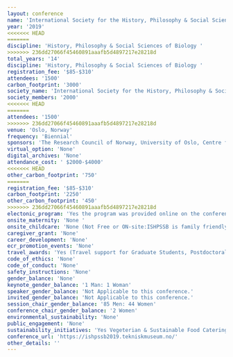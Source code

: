 ```yaml
---
layout: conference 
name: 'International Society for the History, Philosophy & Social Sciences of Biology biennial meeting'
year: '2019'
<<<<<<< HEAD
=======
discipline: 'History, Philosophy & Social Sciences of Biology '
>>>>>>> 236dd27066f45460891aaafb5d4897217e28218d
total_years: '14'
discipline: 'History, Philosophy & Social Sciences of Biology '
registration_fee: '$85-$310'
attendees: '1500'
carbon_footprint: '3000'
society_name: 'International Society for the History, Philosophy & Social Sciences of Biology'
society_members: '2000'
<<<<<<< HEAD
=======
attendees: '1500'
>>>>>>> 236dd27066f45460891aaafb5d4897217e28218d
venue: 'Oslo, Norway'
frequency: 'Biennial'
sponsors: 'The Research Council of Norway, University of Oslo, Centre for Ecological and Evolutionary Synthesis • Department of Biosciences • Institute of Health and Society • Museum of Cultural History • Science Studies Colloquium • TIK Centre for Technology, Innovation and Culture'
virtual_option: 'None'
digital_archives: 'None'
attendance_cost: ' $2000-$4000'
<<<<<<< HEAD
other_carbon_footprint: '750'
=======
registration_fee: '$85-$310'
carbon_footprint: '2250'
other_carbon_footprint: '450'
>>>>>>> 236dd27066f45460891aaafb5d4897217e28218d
electonic_program: 'Yes the program was provided online on the conference website.'
onsite_maternity: 'None '
onsite_childcare: 'None (Not Free or ON-site:ISHPSSB is family friendly and welcomes children at its conferences. We therefore welcome children as part of the audience during the 2019 conference in Oslo. The whole city is also rather children-friendly and kids are literally enjoying all aspects of life with their families. Breastfeeding in public is a well-established norm despite some recent discussion. The organizers will also provide a dedicated room for taking care of children’s needs. For those who wish to contact local childcare services, the following can be contacted. Participants are advised that July is the high holiday season in Norway, so contact with the childcare services should be made well in advance of the conference in order to ensure staff availability. The conference organizers are not endorsing or taking responsibility for the childcare providers.)'
caregiver_grant: 'None'
career_development: 'None'
ecr_promotion_events: 'None'
travel_awards: 'Yes (Travel support for Graduate Students, Postdoctoral fellows and Independent Scholars: Graduate Students as well as Postdoctoral Fellows and Independent Scholars are eligible to apply for Travel Grants supported by ISHPSSB and the US National Science Foundation (grant no. 1656206). Any donations to the ISHPSSB travel fund are gratefully received by the next generation of scholars of biology: NSF Travel Grant Eligibility: You must participate in and register for ISHPSSB 2019 (e.g. present a paper or poster, etc.) You must be a graduate student, independent scholar, or recent PhD graduate (within the last five years). You must be either a U.S. citizen or affiliated with a U.S. institution. The grants may be used to cover travel costs to and from the meeting only; lodging, etc. is not covered. In general, only airfare from US-flag carriers can be reimbursed by this grant. ISHPSSB Travel Grant Eligibility: You must participate in and register for ISHPSSB 2019 (e.g. present a paper or poster, etc.), You must be a graduate student, independent scholar, or recent PhD graduate (within the last five years). The grants may be used to cover travel costs to and from the meeting only; lodging, etc. is not covered. In general, those eligible for the NSF Travel Grant are NOT eligible for the ISHPSSB Travel Grant.)'
code_of_ethics: 'None'
code_of_conduct: 'None'
safety_instructions: 'None'
gender_balance: 'None'
keynote_gender_balance: '1 Man: 1 Woman'
speaker_gender_balance: 'Not Applicable to this conference.'
invited_gender_balance: 'Not Applicable to this conference.'
session_chair_gender_balance: '85 Men: 44 Women'
conference_chair_gender_balance: '2 Women'
environmental_sustainability: 'None'
public_engagement: 'None'
sustainability_initiatives: 'Yes Vegeterian & Sustainable Food Catering (The catering services of Funky Fresh Foods will be used throughout the conference, including welcome reception, coffee breaks and conference dinner. Funky Fresh Foods has been the major business in Norway behind the rising interest in the benefits of veganism – including animal welfare, personal health and the impact on the environment. Over 80 percent of the food is organic and they are certified ISO 14001 for their environmental work.)'
conference_url: 'https://ishpssb2019.tekniskmuseum.no/'
other_details: ''
---
```


